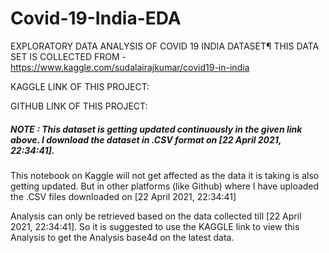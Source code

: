 # Covid-19-India-EDA
EXPLORATORY DATA ANALYSIS OF COVID 19 INDIA DATASET¶ THIS DATA SET IS COLLECTED FROM - https://www.kaggle.com/sudalairajkumar/covid19-in-india  

KAGGLE LINK OF THIS PROJECT:  

GITHUB LINK OF THIS PROJECT: 

##### NOTE : This dataset is getting updated continuously in the given link above. I download the dataset in .CSV format on [22 ‎April ‎2021, ‏‎22:34:41].  

This notebook on Kaggle will not get affected as the data it is taking is also getting updated. But in other platforms (like Github) where I have uploaded the .CSV files downloaded on [22 ‎April ‎2021, ‏‎22:34:41]  

Analysis can only be retrieved based on the data collected till [22 ‎April ‎2021, ‏‎22:34:41]. So it is suggested to use the KAGGLE link to view this Analysis to get the Analysis base4d on the latest data.

